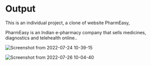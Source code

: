 # Output


This is an individual project, a clone of  website PharmEasy, 

PharmEasy is an Indian e-pharmacy company that sells medicines, diagnostics and telehealth online..

![Screenshot from 2022-07-24 10-39-15](https://user-images.githubusercontent.com/77974484/180634791-8825942f-ebc3-44b6-aad6-95eb71c44dca.png)

![Screenshot from 2022-07-26 10-04-40](https://user-images.githubusercontent.com/77974484/180923936-72fcc3a8-a890-4c89-b60f-c878a76d7f24.png)
